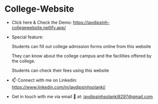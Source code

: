 # College-Website

- Click here & Check the Demo: https://jaydipsinh-collegewebsite.netlify.app/

- Special feature:

    Students can fill out college admission forms online from this website

    They can know about the college campus and the facilities offered by the college.

    Students can check their fees using this website


- 📫 Connect with me on Linkedin: https://www.linkedin.com/in/jaydipsinhsolanki/
- Get in touch with me via email 📨 at: jaydipsinhsolanki9297@gmail.com
